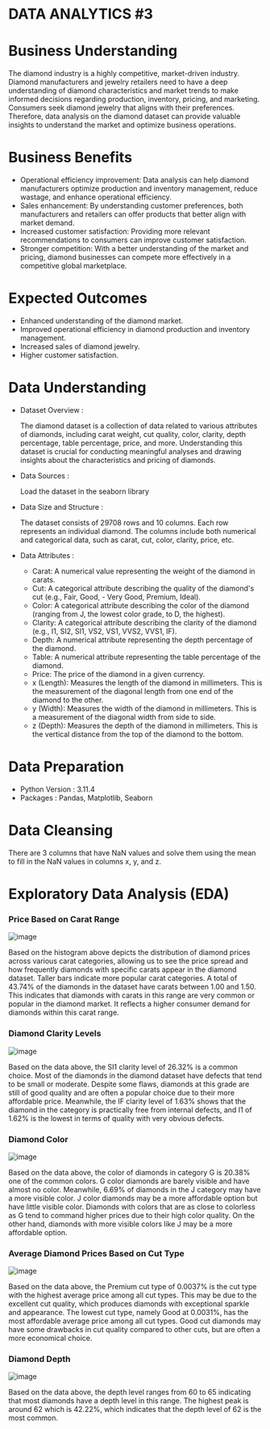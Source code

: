# DATA ANALYTICS #3

# Business Understanding

The diamond industry is a highly competitive, market-driven industry. Diamond manufacturers and jewelry retailers need to have a deep understanding of diamond characteristics and market trends to make informed decisions regarding production, inventory, pricing, and marketing. Consumers seek diamond jewelry that aligns with their preferences. Therefore, data analysis on the diamond dataset can provide valuable insights to understand the market and optimize business operations.

# Business Benefits
- Operational efficiency improvement: Data analysis can help diamond manufacturers optimize production and inventory management, reduce wastage, and enhance operational efficiency.
- Sales enhancement: By understanding customer preferences, both manufacturers and retailers can offer products that better align with market demand.
- Increased customer satisfaction: Providing more relevant recommendations to consumers can improve customer satisfaction.
- Stronger competition: With a better understanding of the market and pricing, diamond businesses can compete more effectively in a competitive global marketplace.

# Expected Outcomes
- Enhanced understanding of the diamond market.
- Improved operational efficiency in diamond production and inventory management.
- Increased sales of diamond jewelry.
- Higher customer satisfaction.

# Data Understanding
- Dataset Overview :

  The diamond dataset is a collection of data related to various attributes of diamonds, including carat weight, cut quality, color, clarity, depth percentage, table percentage, price, and more. Understanding this dataset is crucial for conducting meaningful analyses and drawing insights about the characteristics and pricing of diamonds.

- Data Sources :

  Load the dataset in the seaborn library

- Data Size and Structure :

  The dataset consists of 29708 rows and 10 columns. Each row represents an individual diamond. The columns include both numerical and categorical data, such as carat, cut, color, clarity, price, etc.

- Data Attributes :
  - Carat: A numerical value representing the weight of the diamond in carats.
  - Cut: A categorical attribute describing the quality of the diamond's cut (e.g., Fair, Good,   - Very Good, Premium, Ideal).
  - Color: A categorical attribute describing the color of the diamond (ranging from J, the lowest color grade, to D, the highest).
  - Clarity: A categorical attribute describing the clarity of the diamond (e.g., I1, SI2, SI1, VS2, VS1, VVS2, VVS1, IF).
  - Depth: A numerical attribute representing the depth percentage of the diamond.
  - Table: A numerical attribute representing the table percentage of the diamond.
  - Price: The price of the diamond in a given currency.
  - x (Length): Measures the length of the diamond in millimeters. This is the measurement of the diagonal length from one end of the diamond to the other.
  - y (Width): Measures the width of the diamond in millimeters. This is a measurement of the diagonal width from side to side.
  - z (Depth): Measures the depth of the diamond in millimeters. This is the vertical distance from the top of the diamond to the bottom.

# Data Preparation
- Python Version : 3.11.4
- Packages : Pandas, Matplotlib, Seaborn

# Data Cleansing

There are 3 columns that have NaN values and solve them using the mean to fill in the NaN values in columns x, y, and z.

# Exploratory Data Analysis (EDA)

### Price Based on Carat Range
![image](https://github.com/NinysRevalyna/data_analytics_3/assets/72516143/deefd9ae-7e82-47a9-8fe0-c47ae20e628e)

Based on the histogram above depicts the distribution of diamond prices across various carat categories, allowing us to see the price spread and how frequently diamonds with specific carats appear in the diamond dataset. Taller bars indicate more popular carat categories. A total of 43.74% of the diamonds in the dataset have carats between 1.00 and 1.50. This indicates that diamonds with carats in this range are very common or popular in the diamond market. It reflects a higher consumer demand for diamonds within this carat range.

###  Diamond Clarity Levels
![image](https://github.com/NinysRevalyna/data_analytics_3/assets/72516143/1bf9cfca-4efa-4f43-854c-a8a622d0ada6)

Based on the data above, the SI1 clarity level of 26.32% is a common choice. Most of the diamonds in the diamond dataset have defects that tend to be small or moderate. Despite some flaws, diamonds at this grade are still of good quality and are often a popular choice due to their more affordable price. Meanwhile, the IF clarity level of 1.63% shows that the diamond in the category is practically free from internal defects, and I1 of 1.62% is the lowest in terms of quality with very obvious defects.

### Diamond Color
![image](https://github.com/NinysRevalyna/data_analytics_3/assets/72516143/3f5878da-592c-4b98-82a3-6035a0cc27e7)

Based on the data above, the color of diamonds in category G is 20.38% one of the common colors. G color diamonds are barely visible and have almost no color. Meanwhile, 6.69% of diamonds in the J category may have a more visible color. J color diamonds may be a more affordable option but have little visible color. Diamonds with colors that are as close to colorless as G tend to command higher prices due to their high color quality. On the other hand, diamonds with more visible colors like J may be a more affordable option.

### Average Diamond Prices Based on Cut Type
![image](https://github.com/NinysRevalyna/data_analytics_3/assets/72516143/3c21c4dc-5e27-4051-a2a8-13957c15a029)

Based on the data above, the Premium cut type of 0.0037% is the cut type with the highest average price among all cut types. This may be due to the excellent cut quality, which produces diamonds with exceptional sparkle and appearance. The lowest cut type, namely Good at 0.0031%, has the most affordable average price among all cut types. Good cut diamonds may have some drawbacks in cut quality compared to other cuts, but are often a more economical choice.

### Diamond Depth
![image](https://github.com/NinysRevalyna/data_analytics_3/assets/72516143/afe97dd0-0f1e-4d24-b3a9-a00438223ff4)

Based on the data above, the depth level ranges from 60 to 65 indicating that most diamonds have a depth level in this range. The highest peak is around 62 which is 42.22%, which indicates that the depth level of 62 is the most common.


